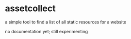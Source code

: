 # assetcollect

a simple tool to find a list of all static resources for a website

no documentation yet; still experimenting

